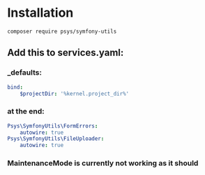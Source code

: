# Installation

`composer require psys/symfony-utils`


## Add this to services.yaml:

### _defaults:
``` yaml
bind:
    $projectDir: '%kernel.project_dir%'
```

### at the end:
``` yaml
Psys\SymfonyUtils\FormErrors:
    autowire: true
Psys\SymfonyUtils\FileUploader:
    autowire: true
```

### MaintenanceMode is currently not working as it should

